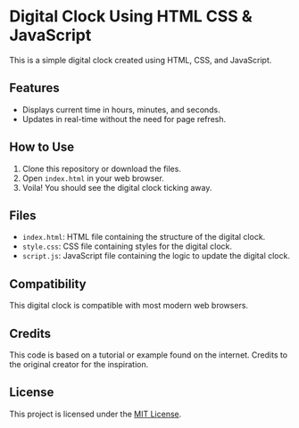 # Digital Clock Using HTML CSS & JavaScript

This is a simple digital clock created using HTML, CSS, and JavaScript.

## Features

- Displays current time in hours, minutes, and seconds.
- Updates in real-time without the need for page refresh.

## How to Use

1. Clone this repository or download the files.
2. Open `index.html` in your web browser.
3. Voila! You should see the digital clock ticking away.

## Files

- `index.html`: HTML file containing the structure of the digital clock.
- `style.css`: CSS file containing styles for the digital clock.
- `script.js`: JavaScript file containing the logic to update the digital clock.

## Compatibility

This digital clock is compatible with most modern web browsers.

## Credits

This code is based on a tutorial or example found on the internet. Credits to the original creator for the inspiration.

## License

This project is licensed under the [MIT License](LICENSE).
